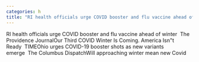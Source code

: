 ```yaml
---
categories: h
title: "RI health officials urge COVID booster and flu vaccine ahead of winter  The Providence Journal"
---
```

RI health officials urge COVID booster and flu vaccine ahead of winter&nbsp;&nbsp;The Providence JournalOur Third COVID Winter Is Coming. America Isn"t Ready&nbsp;&nbsp;TIMEOhio urges COVID-19 booster shots as new variants emerge&nbsp;&nbsp;The Columbus DispatchWill approaching winter mean new Covid